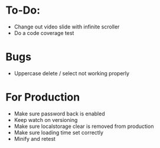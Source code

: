 # To-Do:

- Change out video slide with infinite scroller
- Do a code coverage test

# Bugs

- Uppercase delete / select not working properly

# For Production

- Make sure password back is enabled
- Keep watch on versioning
- Make sure localstorage clear is removed from production
- Make sure loading time set correctly
- Minify and retest
